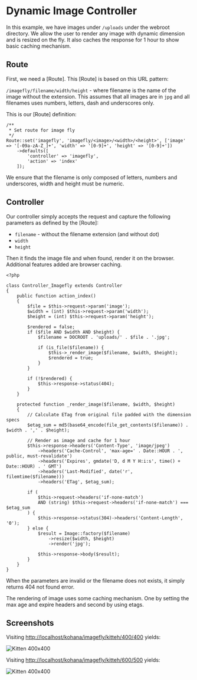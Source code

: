 # Dynamic Image Controller

In this example, we have images under `/uploads` under the webroot directory. We allow the user to render any image with dynamic dimension and is resized on the fly. It also caches the response for 1 hour to show basic caching mechanism.

## Route

First, we need a [Route]. This [Route] is based on this URL pattern:

`/imagefly/filename/width/height` - where filename is the name of the image without the extension. This assumes that all images are in `jpg` and all filenames uses numbers, letters, dash and underscores only.

This is our [Route] definition:

~~~
/**
 * Set route for image fly
 */
Route::set('imagefly', 'imagefly/<image>/<width>/<height>', ['image' => '[-09a-zA-Z_]+', 'width' => '[0-9]+', 'height' => '[0-9]+'])
    ->defaults([
        'controller' => 'imagefly',
        'action' => 'index'
    ]);
~~~

We ensure that the filename is only composed of letters, numbers and underscores, width and height must be numeric.

## Controller

Our controller simply accepts the request and capture the following parameters as defined by the [Route]:

* `filename` - without the filename extension (and without dot)
* `width`
* `height`

Then it finds the image file and when found, render it on the browser. Additional features added are browser caching.

~~~
<?php

class Controller_Imagefly extends Controller
{
    public function action_index()
    {
        $file = $this->request->param('image');
        $width = (int) $this->request->param('width');
        $height = (int) $this->request->param('height');

        $rendered = false;
        if ($file AND $width AND $height) {
            $filename = DOCROOT . 'uploads/' . $file . '.jpg';

            if (is_file($filename)) {
                $this->_render_image($filename, $width, $height);
                $rendered = true;
            }
        }

        if (!$rendered) {
            $this->response->status(404);
        }
    }

    protected function _render_image($filename, $width, $height)
    {
        // Calculate ETag from original file padded with the dimension specs
        $etag_sum = md5(base64_encode(file_get_contents($filename)) . $width . ',' . $height);

        // Render as image and cache for 1 hour
        $this->response->headers('Content-Type', 'image/jpeg')
            ->headers('Cache-Control', 'max-age=' . Date::HOUR . ', public, must-revalidate')
            ->headers('Expires', gmdate('D, d M Y H:i:s', time() + Date::HOUR) . ' GMT')
            ->headers('Last-Modified', date('r', filemtime($filename)))
            ->headers('ETag', $etag_sum);

        if (
            $this->request->headers('if-none-match')
            AND (string) $this->request->headers('if-none-match') === $etag_sum
        ) {
            $this->response->status(304)->headers('Content-Length', '0');
        } else {
            $result = Image::factory($filename)
                ->resize($width, $height)
                ->render('jpg');

            $this->response->body($result);
        }
    }
}
~~~

When the parameters are invalid or the filename does not exists, it simply returns 404 not found error.

The rendering of image uses some caching mechanism. One by setting the max age and expire headers and second by using etags.

## Screenshots

Visiting [http://localhost/kohana/imagefly/kitteh/400/400](http://localhost/kohana/imagefly/kitteh/400/400) yields:

![Kitten 400x400](dynamic-400.jpg)

Visiting [http://localhost/kohana/imagefly/kitteh/600/500](http://localhost/kohana/imagefly/kitteh/600/500) yields:

![Kitten 400x400](dynamic-600.jpg)